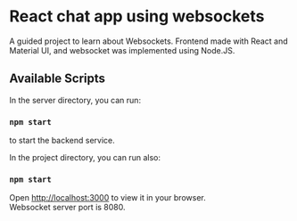 # React chat app using websockets
A guided project to learn about Websockets. 
Frontend made with React and Material UI, and websocket was implemented using Node.JS. 

## Available Scripts

In the server directory, you can run:
### `npm start`
to start the backend service. 

In the project directory, you can run also:
### `npm start`
Open [http://localhost:3000](http://localhost:3000) to view it in your browser.
<br>
Websocket server port is 8080.
